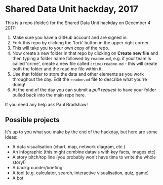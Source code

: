# Shared Data Unit hackday, 2017

This is a repo (folder) for the Shared Data Unit hackday on December 4 2017:

1. Make sure you have a GitHub account and are signed in.
2. Fork this repo by clicking the 'fork' button in the upper right corner
3. This will take you to your own copy of the repo. 
4. Now create a new folder in that repo by clicking on **Create new file** and then typing a folder name followed by `readme.md`, e.g. if your team is called 'crime', create a new file called `crime/readme.md` - this will create both the folder and the read me file within it.
5. Use that folder to store the data and other elements as you work throughout the day. Edit the `readme.md` file to describe what you're doing!
6. At the end of the day you can submit a *pull request* to have your folder pulled back into the main repo here. 

If you need any help ask Paul Bradshaw!

## Possible projects

It's up to you what you make by the end of the hackday, but here are some ideas:

* A data visualisation (chart, map, network diagram, etc.)
* An infographic (this might combine datavis with key facts, images etc)
* A story pitch/top line (you probably won't have time to write the whole story!)
* A backgrounder/briefing
* A tool (e.g. calculator, search, interactive visualisation, quiz, game)
* A bot
